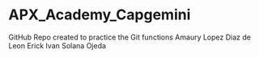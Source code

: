 # APX_Academy_Capgemini
GitHub Repo created to practice the Git functions
Amaury Lopez Diaz de Leon
Erick Ivan Solana Ojeda